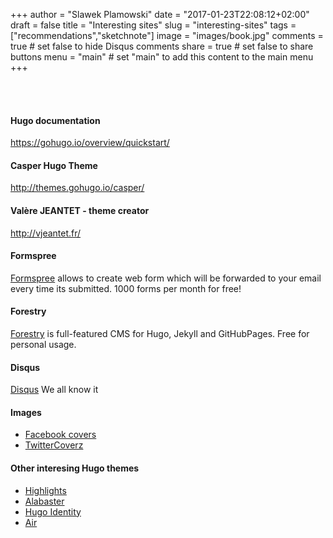 +++
author = "Slawek Plamowski"
date = "2017-01-23T22:08:12+02:00"
draft = false
title = "Interesting sites"
slug = "interesting-sites"
tags = ["recommendations","sketchnote"]
image = "images/book.jpg"
comments = true     # set false to hide Disqus comments
share = true        # set false to share buttons
menu = "main"       # set "main" to add this content to the main menu
+++

<br><br>

#### Hugo documentation
https://gohugo.io/overview/quickstart/

#### Casper Hugo Theme
http://themes.gohugo.io/casper/

#### Valère JEANTET - theme creator
http://vjeantet.fr/

#### Formspree
[Formspree](https://formspree.io/) allows to create web form which will be forwarded to your email every time its submitted. 1000 forms per month for free!

#### Forestry
[Forestry](https://forestry.io/) is full-featured CMS for Hugo, Jekyll and GitHubPages. Free for personal usage.

#### Disqus
[Disqus](https://disqus.com/) We all know it

#### Images
- [Facebook covers](http://www.addcovers.com/)
- [TwitterCoverz](http://twittercoverz.com/en)


#### Other interesing Hugo themes
- [Highlights](http://themes.gohugo.io/highlights/)
- [Alabaster](http://themes.gohugo.io/hugo-alabaster-theme/)
- [Hugo Identity](http://themes.gohugo.io/hugo-identity-theme/)
- [Air](http://themes.gohugo.io/air/)
